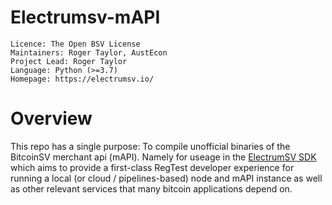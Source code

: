 Electrumsv-mAPI
================

    Licence: The Open BSV License
    Maintainers: Roger Taylor, AustEcon
    Project Lead: Roger Taylor
    Language: Python (>=3.7)
    Homepage: https://electrumsv.io/


Overview
========

This repo has a single purpose: To compile unofficial binaries of 
the BitcoinSV merchant api (mAPI). Namely for useage in the 
[ElectrumSV SDK](https://pypi.org/project/electrumsv-sdk) which aims
to provide a first-class RegTest developer experience for running a local
(or cloud / pipelines-based) node and mAPI instance as well as other relevant
services that many bitcoin applications depend on.
